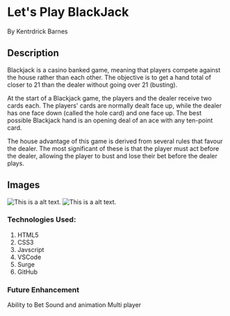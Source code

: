 # Let's Play BlackJack
By Kentrdrick Barnes

## Description
Blackjack is a casino banked game, meaning that players compete against the house rather than each other. The objective is to get a hand total of closer to 21 than the dealer without going over 21 (busting).

At the start of a Blackjack game, the players and the dealer receive two cards each. The players' cards are normally dealt face up, while the dealer has one face down (called the hole card) and one face up. The best possible Blackjack hand is an opening deal of an ace with any ten-point card.

The house advantage of this game is derived from several rules that favour the dealer. The most significant of these is that the player must act before the dealer, allowing the player to bust and lose their bet before the dealer plays.


## Images
![This is a alt text.](https://i.imgur.com/cQa2miz.png)
![This is a alt text.](https://i.imgur.com/vHvQVvk.jpg)

### Technologies Used: 
1. HTML5
2. CSS3
3. Javscript
4. VSCode
5. Surge
6. GitHub

### Future Enhancement
Ability to Bet
Sound and animation
Multi player
